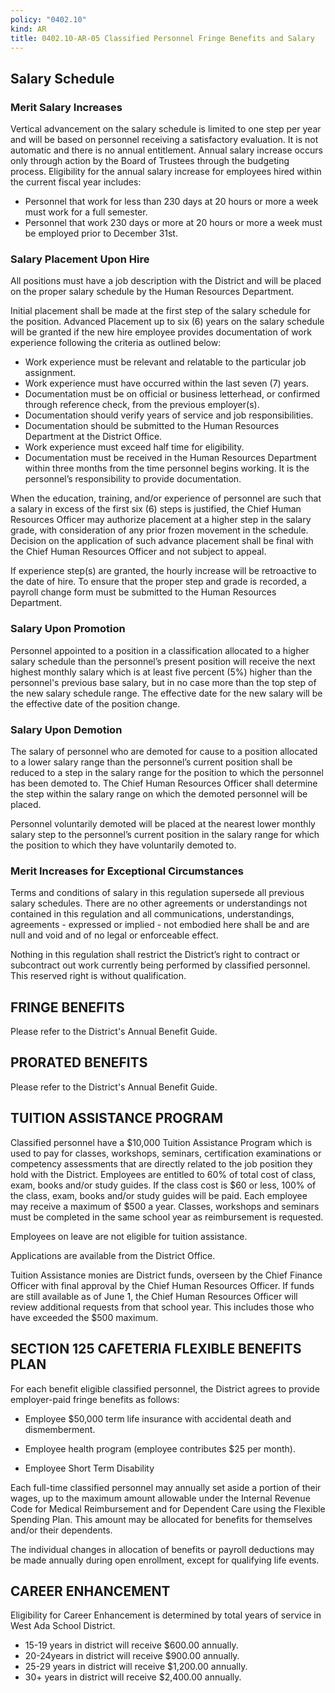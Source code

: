 ```yaml
---
policy: "0402.10"
kind: AR
title: 0402.10-AR-05 Classified Personnel Fringe Benefits and Salary
---
```


## Salary Schedule

### Merit Salary Increases
Vertical advancement on the salary schedule is limited to one step per year and will be based on personnel receiving a satisfactory evaluation.  It is not automatic and there is no annual entitlement.  Annual salary increase occurs only through action by the Board of Trustees through the budgeting process.  Eligibility for the annual salary increase for employees hired within the current fiscal year includes:

- Personnel that work for less than 230 days at 20 hours or more a week must work for a full semester.
- Personnel that work 230 days or more at 20 hours or more a week must be employed prior to December 31st.

### Salary Placement Upon Hire
All positions must have a job description with the District and will be placed on the proper salary schedule by the Human Resources Department.

Initial placement shall be made at the first step of the salary schedule for the position.  Advanced Placement up to six (6) years on the salary schedule will be granted if the new hire employee provides documentation of work experience following the criteria as outlined below: 

- Work experience must be relevant and relatable to the particular job assignment.
- Work experience must have occurred within the last seven (7) years.
- Documentation must be on official or business letterhead, or confirmed through reference check, from the previous employer(s).
- Documentation should verify years of service and job responsibilities.
- Documentation should be submitted to the Human Resources Department at the District Office.
- Work experience must exceed half time for eligibility.
- Documentation must be received in the Human Resources Department within three months from the time personnel begins working. It is the personnel’s responsibility to provide documentation.

When the education, training, and/or experience of personnel are such that a salary in excess of the first six (6) steps is justified, the Chief Human Resources Officer may authorize placement at a higher step in the salary grade, with consideration of any prior frozen movement in the schedule.  Decision on the application of such advance placement shall be final with the Chief Human Resources Officer and not subject to appeal.

If experience step(s) are granted, the hourly increase will be retroactive to the date of hire. To ensure that the proper step and grade is recorded, a payroll change form must be submitted to the Human Resources Department.

### Salary Upon Promotion
Personnel appointed to a position in a classification allocated to a higher salary schedule than the personnel’s present position will receive the next highest monthly salary which is at least five percent (5%) higher than the personnel's previous base salary, but in no case more than the top step of the new salary schedule range. The effective date for the new salary will be the effective date of the position change. 

### Salary Upon Demotion
The salary of personnel who are demoted for cause to a position allocated to a lower salary range than the personnel’s current position shall be reduced to a step in the salary range for the position to which the personnel has been demoted to. The Chief Human Resources Officer shall determine the step within the salary range on which the demoted personnel will be placed.

Personnel voluntarily demoted will be placed at the nearest lower monthly salary step to the personnel’s current position in the salary range for which the position to which they have voluntarily demoted to. 

### Merit Increases for Exceptional Circumstances
Terms and conditions of salary in this regulation supersede all previous salary schedules. There are no other agreements or understandings not contained in this regulation and all communications, understandings, agreements - expressed or implied - not embodied here shall be and are null and void and of no legal or enforceable effect.

Nothing in this regulation shall restrict the District’s right to contract or subcontract out work currently being performed by classified personnel. This reserved right is without qualification.

## FRINGE BENEFITS
Please refer to the District's Annual Benefit Guide.

## PRORATED BENEFITS
Please refer to the District's Annual Benefit Guide.

## TUITION ASSISTANCE PROGRAM
Classified personnel have a $10,000 Tuition Assistance Program which is used to pay for classes, workshops, seminars, certification examinations or competency assessments that are directly related to the job position they hold with the District.  Employees are entitled to 60% of total cost of class, exam, books and/or study guides.  If the class cost is $60 or less, 100% of the class, exam, books and/or study guides will be paid.  Each employee may receive a maximum of $500 a year.  Classes, workshops and seminars must be completed in the same school year as reimbursement is requested. 
 
Employees on leave are not eligible for tuition assistance. 
 
Applications are available from the District Office.

Tuition Assistance monies are District funds, overseen by the Chief Finance Officer with final approval by the Chief Human Resources Officer.  If funds are still available as of June 1, the Chief Human Resources Officer will review additional requests from that school year.  This includes those who have exceeded the $500 maximum.

## SECTION 125 CAFETERIA FLEXIBLE BENEFITS PLAN
For each benefit eligible classified personnel, the District agrees to provide employer-paid fringe benefits as follows:

- Employee $50,000 term life insurance with accidental death and dismemberment.

- Employee health program (employee contributes $25 per month).

- Employee Short Term Disability

Each full-time classified personnel may annually set aside a portion of their wages, up to the maximum amount allowable under the Internal Revenue Code for Medical Reimbursement and for Dependent Care using the Flexible Spending Plan. This amount may be allocated for benefits for themselves and/or their dependents.

The individual changes in allocation of benefits or payroll deductions may be made annually during open enrollment, except for qualifying life events.

## CAREER ENHANCEMENT

Eligibility for Career Enhancement is determined by total years of service in West Ada School District.
- 15-19 years in district will receive $600.00 annually.
- 20-24years in district will receive $900.00 annually.
- 25-29 years in district will receive $1,200.00 annually.
- 30+ years in district will receive $2,400.00 annually.
